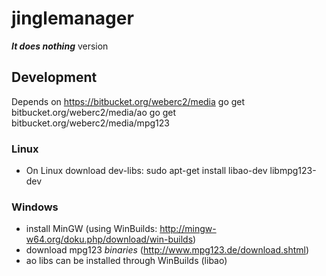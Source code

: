 # jinglemanager

***It does nothing*** version

## Development
Depends on https://bitbucket.org/weberc2/media
go get bitbucket.org/weberc2/media/ao
go get bitbucket.org/weberc2/media/mpg123

### Linux
 - On Linux download dev-libs: sudo apt-get install libao-dev libmpg123-dev

### Windows
 - install MinGW (using WinBuilds: http://mingw-w64.org/doku.php/download/win-builds)
 - download mpg123 *binaries* (http://www.mpg123.de/download.shtml)
 - ao libs can be installed through WinBuilds (libao)
